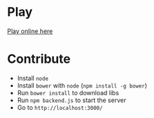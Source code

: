 # Play

[Play online here](http://tscrobits.herokuapp.com/)

# Contribute

* Install `node`
* Install `bower` with `node` (`npm install -g bower`)
* Run `bower install` to download libs 
* Run `npm backend.js` to start the server
* Go to `http://localhost:3000/`